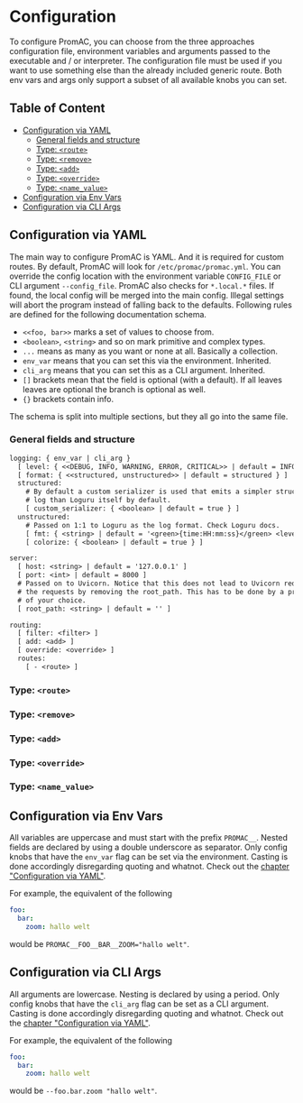 # Configuration <!-- omit in toc --> 

To configure PromAC, you can choose from the three approaches configuration
file, environment variables and arguments passed to the executable and / or
interpreter. The configuration file must be used if you want to use something
else than the already included generic route. Both env vars and args only
support a subset of all available knobs you can set.

## Table of Content <!-- omit in toc --> 

- [Configuration via YAML](#configuration-via-yaml)
  - [General fields and structure](#general-fields-and-structure)
  - [Type: `<route>`](#type-route)
  - [Type: `<remove>`](#type-remove)
  - [Type: `<add>`](#type-add)
  - [Type: `<override>`](#type-override)
  - [Type: `<name_value>`](#type-name_value)
- [Configuration via Env Vars](#configuration-via-env-vars)
- [Configuration via CLI Args](#configuration-via-cli-args)

## Configuration via YAML

The main way to configure PromAC is YAML. And it is required for custom routes.
By default, PromAC will look for `/etc/promac/promac.yml`. You can override the
config location with the environment variable `CONFIG_FILE` or CLI argument
`--config_file`. PromAC also checks for `*.local.*` files. If found, the local
config will be merged into the main config. Illegal settings will abort the
program instead of falling back to the defaults. Following rules are defined for
the following documentation schema.

* `<<foo, bar>>` marks a set of values to choose from.
* `<boolean>`, `<string>` and so on mark primitive and complex types.
* `...` means as many as you want or none at all. Basically a collection.
* `env_var` means that you can set this via the environment. Inherited.
* `cli_arg` means that you can set this as a CLI argument. Inherited.
* `[]` brackets mean that the field is optional (with a default). If all leaves
    leaves are optional the branch is optional as well.
* `{}` brackets contain info.

The schema is split into multiple sections, but they all go into the same file.

### General fields and structure

```txt
logging: { env_var | cli_arg }
  [ level: { <<DEBUG, INFO, WARNING, ERROR, CRITICAL>> | default = INFO } ]
  [ format: { <<structured, unstructured>> | default = structured } ]
  structured:
    # By default a custom serializer is used that emits a simpler structured
    # log than Loguru itself by default.
    [ custom_serializer: { <boolean> | default = true } ]
  unstructured:
    # Passed on 1:1 to Loguru as the log format. Check Loguru docs.
    [ fmt: { <string> | default = '<green>{time:HH:mm:ss}</green> <level>{level}</level> <cyan>{function}</cyan> {message} <dim>{extra}</dim>' } ]
    [ colorize: { <boolean> | default = true } ]

server:
  [ host: <string> | default = '127.0.0.1' ]
  [ port: <int> | default = 8000 ]
  # Passed on to Uvicorn. Notice that this does not lead to Uvicorn redirecting
  # the requests by removing the root_path. This has to be done by a proxy
  # of your choice.
  [ root_path: <string> | default = '' ]

routing:
  [ filter: <filter> ]
  [ add: <add> ]
  [ override: <override> ]
  routes:
    [ - <route> ]
```

### Type: `<route>`

### Type: `<remove>`

### Type: `<add>`

### Type: `<override>`

### Type: `<name_value>`

## Configuration via Env Vars

All variables are uppercase and must start with the prefix `PROMAC__`. Nested
fields are declared by using a double underscore as separator. Only config
knobs that have the `env_var` flag can be set via the environment. Casting is
done accordingly disregarding quoting and whatnot. Check out the 
[chapter "Configuration via YAML"](#configuration-via-yaml).

For example, the equivalent of the following

```yml
foo:
  bar:
    zoom: hallo welt
```

would be `PROMAC__FOO__BAR__ZOOM="hallo welt"`.

## Configuration via CLI Args

All arguments are lowercase. Nesting is declared by using a period. Only config
knobs that have the `cli_arg` flag can be set as a CLI argument. Casting is
done accordingly disregarding quoting and whatnot. Check out the 
[chapter "Configuration via YAML"](#configuration-via-yaml).

For example, the equivalent of the following

```yml
foo:
  bar:
    zoom: hallo welt
```

would be `--foo.bar.zoom "hallo welt"`.
